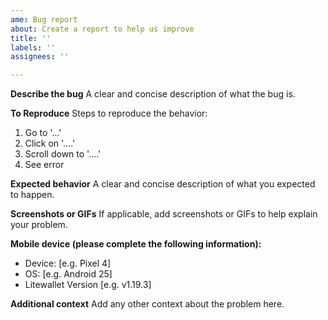 ```yaml
---
ame: Bug report
about: Create a report to help us improve
title: ''
labels: ''
assignees: ''

---
```


**Describe the bug**
A clear and concise description of what the bug is.

**To Reproduce**
Steps to reproduce the behavior:
1. Go to '...'
2. Click on '....'
3. Scroll down to '....'
4. See error

**Expected behavior**
A clear and concise description of what you expected to happen.

**Screenshots or GIFs**
If applicable, add screenshots or GIFs to help explain your problem.

**Mobile device (please complete the following information):**
 - Device: [e.g. Pixel 4]
 - OS: [e.g. Android 25]
 - Litewallet Version [e.g. v1.19.3]

**Additional context**
Add any other context about the problem here.

